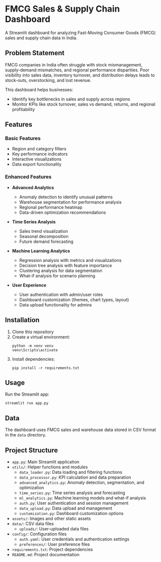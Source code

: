 # FMCG Sales & Supply Chain Dashboard

A Streamlit dashboard for analyzing Fast-Moving Consumer Goods (FMCG) sales and supply chain data in India.

## Problem Statement

FMCG companies in India often struggle with stock mismanagement, supply-demand mismatches, and regional performance disparities. Poor visibility into sales data, inventory turnover, and distribution delays leads to stock-outs, overstocking, and lost revenue.

This dashboard helps businesses:
- Identify key bottlenecks in sales and supply across regions
- Monitor KPIs like stock turnover, sales vs demand, returns, and regional profitability

## Features

### Basic Features
- Region and category filters
- Key performance indicators
- Interactive visualizations
- Data export functionality

### Enhanced Features
- **Advanced Analytics**
  - Anomaly detection to identify unusual patterns
  - Warehouse segmentation for performance analysis
  - Regional performance heatmap
  - Data-driven optimization recommendations

- **Time Series Analysis**
  - Sales trend visualization
  - Seasonal decomposition
  - Future demand forecasting

- **Machine Learning Analytics**
  - Regression analysis with metrics and visualizations
  - Decision tree analysis with feature importance
  - Clustering analysis for data segmentation
  - What-if analysis for scenario planning

- **User Experience**
  - User authentication with admin/user roles
  - Dashboard customization (themes, chart types, layout)
  - Data upload functionality for admins

## Installation

1. Clone this repository
2. Create a virtual environment:
   ```
   python -m venv venv
   venv\Scripts\activate
   ```
3. Install dependencies:
   ```
   pip install -r requirements.txt
   ```

## Usage

Run the Streamlit app:
```
streamlit run app.py
```

## Data

The dashboard uses FMCG sales and warehouse data stored in CSV format in the `data` directory.

## Project Structure

- `app.py`: Main Streamlit application
- `utils/`: Helper functions and modules
  - `data_loader.py`: Data loading and filtering functions
  - `data_processor.py`: KPI calculation and data preparation
  - `advanced_analytics.py`: Anomaly detection, segmentation, and optimization
  - `time_series.py`: Time series analysis and forecasting
  - `ml_analytics.py`: Machine learning models and what-if analysis
  - `auth.py`: User authentication and session management
  - `data_upload.py`: Data upload and management
  - `customization.py`: Dashboard customization options
- `assets/`: Images and other static assets
- `data/`: CSV data files
  - `uploads/`: User-uploaded data files
- `config/`: Configuration files
  - `auth.yaml`: User credentials and authentication settings
  - `preferences/`: User preference files
- `requirements.txt`: Project dependencies
- `README.md`: Project documentation

